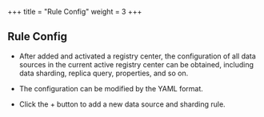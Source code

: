 +++
title = "Rule Config"
weight = 3
+++

## Rule Config

+ After added and activated a registry center, the configuration of all data sources in the current active registry center can be obtained, including data sharding, replica query, properties, and so on.

+ The configuration can be modified by the YAML format.

+ Click the + button to add a new data source and sharding rule.
